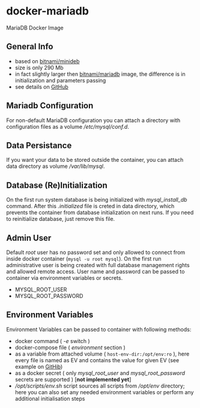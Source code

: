 # docker-mariadb
MariaDB Docker Image

## General Info
- based on [bitnami/minideb](https://hub.docker.com/r/bitnami/minideb/)
- size is only 290 Mb
- in fact slightly larger then [bitnami/mariadb](https://hub.docker.com/r/bitnami/mariadb/) image, the difference is in initialization and parameters passing
- see details on [GitHub](https://github.com/mvkvl/docker-mariadb)

## Mariadb Configuration
For non-default MariaDB configuration you can attach a directory with configuration files as a volume */etc/mysql/conf.d*.

## Data Persistance
If you want your data to be stored outside the container, you can attach data directory as volume */var/lib/mysql*.

## Database (Re)Initialization 
On the first run system database is being initialized with *mysql_install_db* command. After this *.initialized* file is creted in data directory, which prevents the container from database initialization on next runs. If you need to reinitialize database, just remove this file. 

## Admin User
Default *root* user has no password set and only allowed to connect from inside docker container (`mysql -u root mysql`). On the first run administrative user is being created with full database management rights and allowed remote access. User name and password can be passed to container via environment variables or secrets. 

- MYSQL_ROOT_USER
- MYSQL_ROOT_PASSWORD

## Environment Variables
Environment Variables can be passed to container with following methods:
- docker command ( *-e* switch )
- docker-compose file ( *environment* section )
- as a variable from attached volume ( `host-env-dir:/opt/env:ro` ), here every file is named as EV and contains the value for given EV (see example on [GitHib](https://github.com/mvkvl/docker-mariadb))
- as a docker secret ( only *mysql_root_user* and *mysql_root_password* secrets are supported ) [__not implemented yet__]
- */opt/scripts/env.sh* script sources all scripts from */opt/env* directory; here you can also set any needed environment variables or perform any additional initialisation steps